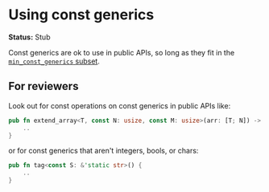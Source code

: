 # Using const generics

**Status:** Stub

Const generics are ok to use in public APIs, so long as they fit in the [`min_const_generics` subset](https://github.com/rust-lang/rust/pull/79135).

## For reviewers

Look out for const operations on const generics in public APIs like:

```rust
pub fn extend_array<T, const N: usize, const M: usize>(arr: [T; N]) -> [T; N + 1] {
    ..
}
```

or for const generics that aren't integers, bools, or chars:

```rust
pub fn tag<const S: &'static str>() {
    ..
}
```
